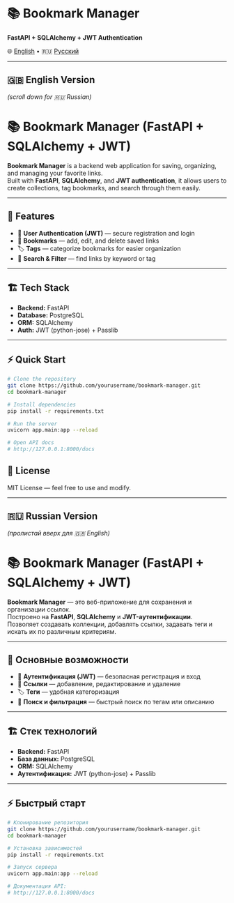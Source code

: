 <p align="center">

# 📚 Bookmark Manager  
**FastAPI + SQLAlchemy + JWT Authentication**

🌐 [English](#english-version) • 🇷🇺 [Русский](#russian-version)

</p>

---
<a name="english-version"></a>
## 🇬🇧 English Version

*(scroll down for 🇷🇺 Russian)*

# 📚 Bookmark Manager (FastAPI + SQLAlchemy + JWT)

**Bookmark Manager** is a backend web application for saving, organizing, and managing your favorite links.  
Built with **FastAPI**, **SQLAlchemy**, and **JWT authentication**, it allows users to create collections, tag bookmarks, and search through them easily.

---

## 🚀 Features

- 🔐 **User Authentication (JWT)** — secure registration and login   
- 🔗 **Bookmarks** — add, edit, and delete saved links  
- 🏷️ **Tags** — categorize bookmarks for easier organization  
- 🔎 **Search & Filter** — find links by keyword or tag

---

## 🏗️ Tech Stack

- **Backend:** FastAPI  
- **Database:** PostgreSQL
- **ORM:** SQLAlchemy
- **Auth:** JWT (python-jose) + Passlib

---

## ⚡ Quick Start

```bash
# Clone the repository
git clone https://github.com/yourusername/bookmark-manager.git
cd bookmark-manager
```

```bash
# Install dependencies
pip install -r requirements.txt
```

```bash
# Run the server
uvicorn app.main:app --reload
```

```bash
# Open API docs
# http://127.0.0.1:8000/docs
```

## 📄 License
MIT License — feel free to use and modify.

---

<a name="russian-version"></a>
## 🇷🇺 Russian Version

*(пролистай вверх для 🇬🇧 English)*

# 📚 Bookmark Manager (FastAPI + SQLAlchemy + JWT)

**Bookmark Manager** — это веб-приложение для сохранения и организации ссылок.  
Построено на **FastAPI**, **SQLAlchemy** и **JWT-аутентификации**.  
Позволяет создавать коллекции, добавлять ссылки, задавать теги и искать их по различным критериям.

---

## 🚀 Основные возможности

- 🔐 **Аутентификация (JWT)** — безопасная регистрация и вход  
- 🔗 **Ссылки** — добавление, редактирование и удаление  
- 🏷️ **Теги** — удобная категоризация  
- 🔎 **Поиск и фильтрация** — быстрый поиск по тегам или описанию

---

## 🏗️ Стек технологий

- **Backend:** FastAPI  
- **База данных:** PostgreSQL
- **ORM:** SQLAlchemy
- **Аутентификация:** JWT (python-jose) + Passlib 

---

## ⚡ Быстрый старт

```bash
# Клонирование репозитория
git clone https://github.com/yourusername/bookmark-manager.git
cd bookmark-manager
```

```bash
# Установка зависимостей
pip install -r requirements.txt
```

```bash
# Запуск сервера
uvicorn app.main:app --reload
```

```bash
# Документация API:
# http://127.0.0.1:8000/docs
```